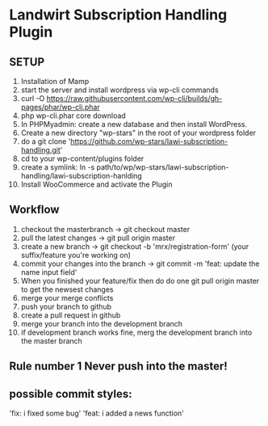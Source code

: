 # Landwirt Subscription Handling Plugin

## SETUP

1. Installation of Mamp
2. start the server and install wordpress via wp-cli commands
3. curl -O https://raw.githubusercontent.com/wp-cli/builds/gh-pages/phar/wp-cli.phar
4. php wp-cli.phar core download
5. In PHPMyadmin: create a new database and then install WordPress.
6. Create a new directory "wp-stars" in the root of your wordpress folder
7. do a git clone 'https://github.com/wp-stars/lawi-subscription-handling.git'
8. cd to your wp-content/plugins folder
9. create a symlink: ln -s path/to/wp/wp-stars/lawi-subscription-handling/lawi-subscription-hanlding
10. Install WooCommerce and activate the Plugin

## Workflow

1. checkout the masterbranch -> git checkout master
2. pull the latest changes -> git pull origin master
3. create a new branch -> git checkout -b 'mrx/registration-form' (your suffix/feature you're working on)
4. commit your changes into the branch -> git commit -m 'feat: update the name input field'
5. When you finished your feature/fix then do do one git pull origin master to get the newsest changes
6. merge your merge conflicts
7. push your branch to github
8. create a pull request in github
9. merge your branch into the development branch
10. if development branch works fine, merg the development branch into the master branch

## Rule number 1 Never push into the master!

## possible commit styles:

'fix: i fixed some bug'
'feat: i added a news function'